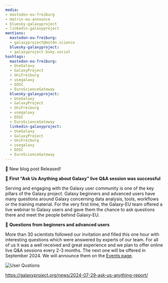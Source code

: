 ```yaml
---
media:
- mastodon-eu-freiburg
- matrix-eu-announce
- bluesky-galaxyproject
- linkedin-galaxyproject
mentions:
  mastodon-eu-freiburg:
  - galaxyproject@mstdn.science
  bluesky-galaxyproject:
  - galaxyproject.bsky.social
hashtags:
  mastodon-eu-freiburg:
  - UseGalaxy
  - GalaxyProject
  - UniFreiburg
  - usegalaxy
  - EOSC
  - EuroScienceGateway
  bluesky-galaxyproject:
  - UseGalaxy
  - GalaxyProject
  - UniFreiburg
  - usegalaxy
  - EOSC
  - EuroScienceGateway
  linkedin-galaxyproject:
  - UseGalaxy
  - GalaxyProject
  - UniFreiburg
  - usegalaxy
  - EOSC
  - EuroScienceGateway
---
```

📝 New blog post Released!

🚀 **First “Ask Us Anything about Galaxy” live Q\&A session was successful**


Serving and engaging with the Galaxy user community is one of the key pillars of the Galaxy project. Galaxy beginners and advanced users have many questions around Galaxy concerning data analysis, tools, workflows or the training material. For the very first time, the Galaxy\-EU team offered a live webinar to Galaxy users and gave them the chance to ask questions there and meet the people behind Galaxy\-EU.


🌟 **Questions from beginners and advanced users**


More than 30 scientists followed our invitation and filled this one hour with interesting questions which were answered by experts of our team. For all of us it was a well received and great experience and we plan to offer online live Q\&A sessions every 2\-3 months. The next one will be offered in September 2024\. We will announce them on the [Events page](https://galaxyproject.org/events).


![User Qustions](https://galaxyproject.org/news/2024-07-29-ask-us-anything-report/questions_1.png)

https://galaxyproject.org/news/2024-07-29-ask-us-anything-report/